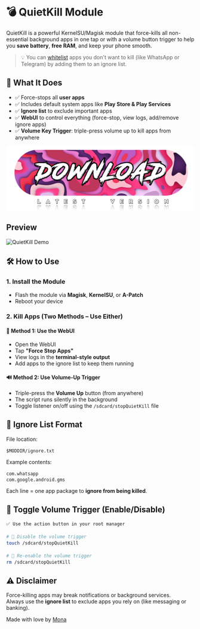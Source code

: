 # 💣 QuietKill Module

QuietKill is a powerful KernelSU/Magisk module that force-kills all non-essential background apps in one tap or with a volume button trigger to help you **save battery**, **free RAM**, and keep your phone smooth.

> 💡 You can [whitelist](https://github.com/TempMeow/QuietKill/blob/main/README.md#-ignore-list-format) apps you don't want to kill (like WhatsApp or Telegram) by adding them to an ignore list.



## 🧠 What It Does

- ✅ Force-stops all **user apps**
- ✅ Includes default system apps like **Play Store & Play Services**
- ✅ **Ignore list** to exclude important apps
- ✅ **WebUI** to control everything (force-stop, view logs, add/remove ignore apps)
- ✅ **Volume Key Trigger**: triple-press volume up to kill apps from anywhere

<div align="center">
  <a href="https://github.com/TempMeow/QuietKill/releases" target="_blank">
    <img src="media/download.png" alt="Download Button" width="600" />
  </a>
</div>

## Preview
![QuietKill Demo](https://github.com/TempMeow/QuietKill/blob/4403642b2b9547da316cec5207dce64e1a27e8e8/media/1.gif)

## 🛠️ How to Use

### 1. Install the Module
- Flash the module via **Magisk**, **KernelSU**, or **A-Patch**
- Reboot your device

### 2. Kill Apps (Two Methods – Use Either)

#### 🔘 Method 1: Use the WebUI
- Open the WebUI
- Tap **"Force Stop Apps"**
- View logs in the **terminal-style output**
- Add apps to the ignore list to keep them running

#### 🔊 Method 2: Use Volume-Up Trigger
- Triple-press the **Volume Up** button (from anywhere)
- The script runs silently in the background
- Toggle listener on/off using the `/sdcard/stopQuietKill` file



## 🧾 Ignore List Format

File location:
```
$MODDIR/ignore.txt
```

Example contents:
```
com.whatsapp
com.google.android.gms
```

Each line = one app package to **ignore from being killed**.



## 🛑 Toggle Volume Trigger (Enable/Disable)
```bash
✅ Use the action button in your root manager

# 🔕 Disable the volume trigger
touch /sdcard/stopQuietKill

# 🔔 Re-enable the volume trigger
rm /sdcard/stopQuietKill
```

## ⚠️ Disclaimer

Force-killing apps may break notifications or background services.  
Always use the **ignore list** to exclude apps you rely on (like messaging or banking).


Made with love by [Mona](https://t.me/MeowDump)
